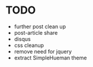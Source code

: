 # TODO
- further post clean up
- post-article share
- disqus
- css cleanup
- remove need for jquery
- extract SimpleHueman theme
